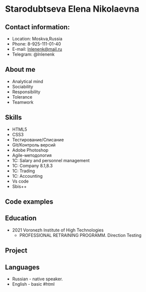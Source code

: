 # Starodubtseva Elena Nikolaevna

## Contact information:
* Location: Moskva,Russia
* Phone: 8-925-111-01-40
* E-mail: lnlenenk@mail.ru
* Telegram: @lnlenenk

## About me
* Analytical mind
* Sociability
* Responsibility
* Tolerance
* Teamwork

## Skills
* HTML5
* CSS3
* Тестирование/Списание
* Git/Контроль версий
* Adobe Photoshop
* Agile-методология
* 1С: Salary and personnel management
* 1С: Company 8.1,8.3
* 1С: Trading
* 1С: Accounting
* Vs code
* Sbis++

## Code examples

## Education
* 2021 Voronezh Institute of High Technologies
  * PROFESSIONAL RETRAINING PROGRAMM. Direction Testing
## Project

## Languages
* Russian - native speaker.
* English - basic
#html
